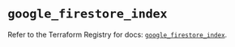 # `google_firestore_index`

Refer to the Terraform Registry for docs: [`google_firestore_index`](https://registry.terraform.io/providers/hashicorp/google/6.33.0/docs/resources/firestore_index).
